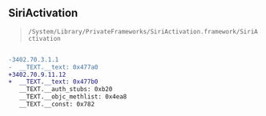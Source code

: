 ## SiriActivation

> `/System/Library/PrivateFrameworks/SiriActivation.framework/SiriActivation`

```diff

-3402.70.3.1.1
-  __TEXT.__text: 0x477a0
+3402.70.9.11.12
+  __TEXT.__text: 0x477b0
   __TEXT.__auth_stubs: 0xb20
   __TEXT.__objc_methlist: 0x4ea8
   __TEXT.__const: 0x782

```

